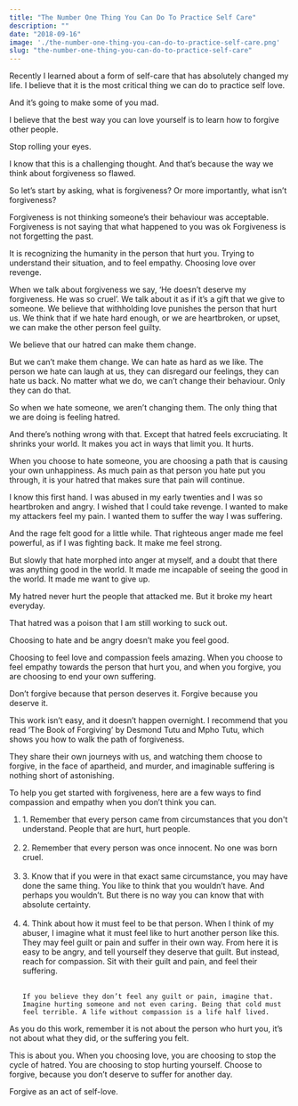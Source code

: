 ```yaml
---
title: "The Number One Thing You Can Do To Practice Self Care"
description: ""
date: "2018-09-16"
image: './the-number-one-thing-you-can-do-to-practice-self-care.png'
slug: "the-number-one-thing-you-can-do-to-practice-self-care"
---
```


Recently I learned about a form of self-care that has absolutely changed my life. I believe that it is the most critical thing we can do to practice self love.

And it’s going to make some of you mad.

I believe that the best way you can love yourself is to learn how to forgive other people.

Stop rolling your eyes.

I know that this is a challenging thought. And that’s because the way we think about forgiveness so flawed.

So let’s start by asking, what is forgiveness? Or more importantly, what isn’t forgiveness?

Forgiveness is not thinking someone’s their behaviour was acceptable.
Forgiveness is not saying that what happened to you was ok
Forgiveness is not forgetting the past.

It is recognizing the humanity in the person that hurt you. Trying to understand their situation, and to feel empathy. Choosing love over revenge.

When we talk about forgiveness we say, ‘He doesn’t deserve my forgiveness. He was so cruel’.
We talk about it as if it’s a gift that we give to someone. We believe that withholding love punishes the person that hurt us. We think that if we hate hard enough, or we are heartbroken, or upset, we can make the other person feel guilty.

We believe that our hatred can make them change.

But we can’t make them change. We can hate as hard as we like. The person we hate can laugh at us, they can disregard our feelings, they can hate us back. No matter what we do, we can’t change their behaviour. Only they can do that.

So when we hate someone, we aren’t changing them. The only thing that we are doing is feeling hatred.

And there’s nothing wrong with that. Except that hatred feels excruciating. It shrinks your world. It makes you act in ways that limit you. It hurts.

When you choose to hate someone, you are choosing a path that is causing your own unhappiness. As much pain as that person you hate put you through, it is your hatred that makes sure that pain will continue.

I know this first hand. I was abused in my early twenties and I was so heartbroken and angry.
 I wished that I could take revenge. I wanted to make my attackers feel my pain. I wanted them to suffer the way I was suffering.

And the rage felt good for a little while. That righteous anger made me feel powerful, as if I was fighting back. It make me feel strong.

But slowly that hate morphed into anger at myself, and a doubt that there was anything good in the world. It made me incapable of seeing the good in the world. It made me want to give up.

My hatred never hurt the people that attacked me. But it broke my heart everyday.

That hatred was a poison that I am still working to suck out.

Choosing to hate and be angry doesn’t make you feel good.

Choosing to feel love and compassion feels amazing. When you choose to feel empathy towards the person that hurt you, and when you forgive, you are choosing to end your own suffering.

Don’t forgive because that person deserves it. Forgive because you deserve it.

This work isn’t easy, and it doesn’t happen overnight. I recommend that you read ‘The Book of Forgiving’ by Desmond Tutu and Mpho Tutu, which shows you how to walk the path of forgiveness.

They share their own journeys with us, and watching them choose to forgive, in the face of apartheid, and murder, and imaginable suffering is nothing short of astonishing.

To help you get started with forgiveness, here are a few ways to find compassion and empathy when you don’t think you can.

<ol>
  <li>
    1. Remember that every person came from circumstances that you don't understand. People that are hurt, hurt people.<br></br>
  </li>
  <li>
    2. Remember that every person was once innocent. No one was born cruel.<br></br>
  </li>
  <li>
    3. Know that if you were in that exact same circumstance, you may have done the same thing. You like to think that you wouldn’t have. And perhaps you wouldn’t. But there is no way you can know that with absolute certainty.<br></br>
  </li>
  <li>
    4. Think about how it must feel to be that person. When I think of my abuser, I imagine what it must feel like to hurt another person like this. They may feel guilt or pain and suffer in their own way. From here it is easy to be angry, and tell yourself they deserve that guilt. But instead, reach for compassion. Sit with their guilt and pain, and feel their suffering.<br></br>
    
    If you believe they don’t feel any guilt or pain, imagine that. Imagine hurting someone and not even caring. Being that cold must feel terrible. A life without compassion is a life half lived.
  </li>
</ol>

As you do this work, remember it is not about the person who hurt you, it’s not about what they did, or the suffering you felt.

This is about you. When you choosing love, you are choosing to stop the cycle of hatred. You are choosing to stop hurting yourself. Choose to forgive, because you don’t deserve to suffer for another day.

Forgive as an act of self-love.
